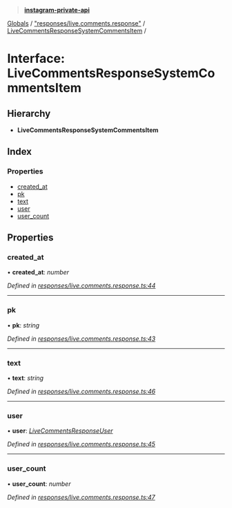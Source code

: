 > **[instagram-private-api](../README.md)**

[Globals](../README.md) / ["responses/live.comments.response"](../modules/_responses_live_comments_response_.md) / [LiveCommentsResponseSystemCommentsItem](_responses_live_comments_response_.livecommentsresponsesystemcommentsitem.md) /

# Interface: LiveCommentsResponseSystemCommentsItem

## Hierarchy

* **LiveCommentsResponseSystemCommentsItem**

## Index

### Properties

* [created_at](_responses_live_comments_response_.livecommentsresponsesystemcommentsitem.md#created_at)
* [pk](_responses_live_comments_response_.livecommentsresponsesystemcommentsitem.md#pk)
* [text](_responses_live_comments_response_.livecommentsresponsesystemcommentsitem.md#text)
* [user](_responses_live_comments_response_.livecommentsresponsesystemcommentsitem.md#user)
* [user_count](_responses_live_comments_response_.livecommentsresponsesystemcommentsitem.md#user_count)

## Properties

###  created_at

• **created_at**: *number*

*Defined in [responses/live.comments.response.ts:44](https://github.com/dilame/instagram-private-api/blob/173bc62/src/responses/live.comments.response.ts#L44)*

___

###  pk

• **pk**: *string*

*Defined in [responses/live.comments.response.ts:43](https://github.com/dilame/instagram-private-api/blob/173bc62/src/responses/live.comments.response.ts#L43)*

___

###  text

• **text**: *string*

*Defined in [responses/live.comments.response.ts:46](https://github.com/dilame/instagram-private-api/blob/173bc62/src/responses/live.comments.response.ts#L46)*

___

###  user

• **user**: *[LiveCommentsResponseUser](_responses_live_comments_response_.livecommentsresponseuser.md)*

*Defined in [responses/live.comments.response.ts:45](https://github.com/dilame/instagram-private-api/blob/173bc62/src/responses/live.comments.response.ts#L45)*

___

###  user_count

• **user_count**: *number*

*Defined in [responses/live.comments.response.ts:47](https://github.com/dilame/instagram-private-api/blob/173bc62/src/responses/live.comments.response.ts#L47)*